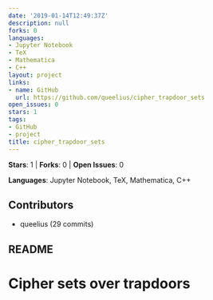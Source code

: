 ```yaml
---
date: '2019-01-14T12:49:37Z'
description: null
forks: 0
languages:
- Jupyter Notebook
- TeX
- Mathematica
- C++
layout: project
links:
- name: GitHub
  url: https://github.com/queelius/cipher_trapdoor_sets
open_issues: 0
stars: 1
tags:
- GitHub
- project
title: cipher_trapdoor_sets
---
```


**Stars**: 1 | **Forks**: 0 | **Open Issues**: 0

**Languages**: Jupyter Notebook, TeX, Mathematica, C++

## Contributors
- queelius (29 commits)

## README
# Cipher sets over trapdoors
